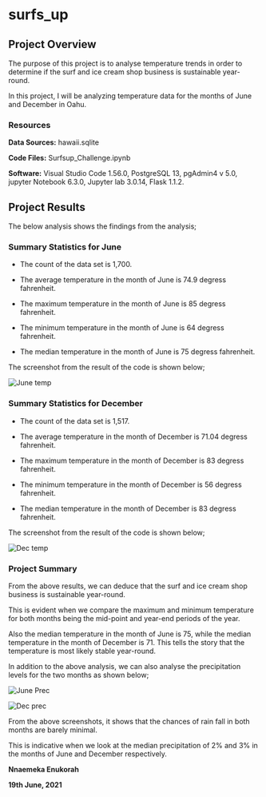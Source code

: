 # surfs_up

## Project Overview

The purpose of this project is to analyse temperature trends in order to determine if the surf and ice cream shop business is sustainable year-round.

In this project, I will be analyzing temperature data for the months of June and December in Oahu.

### Resources

**Data Sources:** hawaii.sqlite

**Code Files:** Surfsup_Challenge.ipynb

**Software:** Visual Studio Code 1.56.0, PostgreSQL 13, pgAdmin4 v 5.0, jupyter Notebook 6.3.0, Jupyter lab 3.0.14, Flask 1.1.2.

## Project Results

The below analysis shows the findings from the analysis;

### Summary Statistics for June

* The count of the data set is 1,700.

* The average temperature in the month of June is 74.9 degress fahrenheit.

* The maximum temperature in the month of June is 85 degress fahrenheit.

* The minimum temperature in the month of June is 64 degress fahrenheit.

* The median temperature in the month of June is 75 degress fahrenheit.

The screenshot from the result of the code is shown below;

![June temp](https://user-images.githubusercontent.com/81701640/122141986-7d358e00-ce1c-11eb-9681-970d21f37f44.PNG)

### Summary Statistics for December 

* The count of the data set is 1,517.

* The average temperature in the month of December is 71.04 degress fahrenheit.

* The maximum temperature in the month of December is 83 degress fahrenheit.

* The minimum temperature in the month of December is 56 degress fahrenheit.

* The median temperature in the month of December is 83 degress fahrenheit.

The screenshot from the result of the code is shown below;

![Dec temp](https://user-images.githubusercontent.com/81701640/122141988-7d358e00-ce1c-11eb-8c85-4ede8fa6eb4e.PNG)

### Project Summary

From the above results, we can deduce that the surf and ice cream shop business is sustainable year-round. 

This is evident when we compare the maximum and minimum temperature for both months being the mid-point and year-end periods of the year.

Also the median temperature in the month of June is 75, while the median temperature in the month of December is 71. This tells the story that the temperature is most likely stable year-round.

In addition to the above analysis, we can also analyse the precipitation levels for the two months as shown below;

![June Prec](https://user-images.githubusercontent.com/81701640/122141989-7d358e00-ce1c-11eb-9cf3-bfaf49e464ca.PNG)

![Dec prec](https://user-images.githubusercontent.com/81701640/122141987-7d358e00-ce1c-11eb-9a88-b50d408229c1.PNG)

From the above screenshots, it shows that the chances of rain fall in both months are barely minimal.

This is indicative when we look at the median precipitation of 2% and 3% in the months of June and December respectively.

**Nnaemeka Enukorah**

**19th June, 2021**
